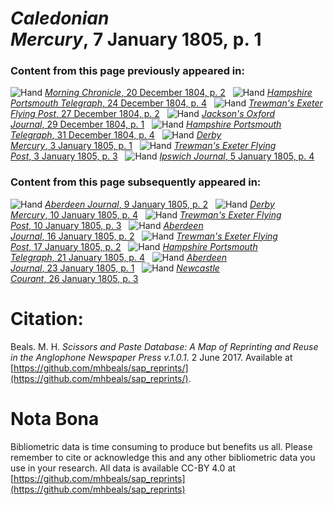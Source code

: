 # *Caledonian Mercury*, 7 January 1805, p. 1  
  
### Content from this page previously appeared in:  
![Hand](http://scissorsandpaste.net/wp-content/uploads/2017/06/smallhandpointer.png) [*Morning Chronicle*, 20 December 1804, p. 2](https://mhbeals.github.io/sap_html/Morning-Chronicle/Morning-Chronicle-20-December-1804-p-2)  
![Hand](http://scissorsandpaste.net/wp-content/uploads/2017/06/smallhandpointer.png) [*Hampshire Portsmouth Telegraph*, 24 December 1804, p. 4](https://mhbeals.github.io/sap_html/Hampshire-Portsmouth-Telegraph/Hampshire-Portsmouth-Telegraph-24-December-1804-p-4)  
![Hand](http://scissorsandpaste.net/wp-content/uploads/2017/06/smallhandpointer.png) [*Trewman's Exeter Flying Post*, 27 December 1804, p. 2](https://mhbeals.github.io/sap_html/Trewman's-Exeter-Flying-Post/Trewman's-Exeter-Flying-Post-27-December-1804-p-2)  
![Hand](http://scissorsandpaste.net/wp-content/uploads/2017/06/smallhandpointer.png) [*Jackson's Oxford Journal*, 29 December 1804, p. 1](https://mhbeals.github.io/sap_html/Jackson's-Oxford-Journal/Jackson's-Oxford-Journal-29-December-1804-p-1)  
![Hand](http://scissorsandpaste.net/wp-content/uploads/2017/06/smallhandpointer.png) [*Hampshire Portsmouth Telegraph*, 31 December 1804, p. 4](https://mhbeals.github.io/sap_html/Hampshire-Portsmouth-Telegraph/Hampshire-Portsmouth-Telegraph-31-December-1804-p-4)  
![Hand](http://scissorsandpaste.net/wp-content/uploads/2017/06/smallhandpointer.png) [*Derby Mercury*, 3 January 1805, p. 1](https://mhbeals.github.io/sap_html/Derby-Mercury/Derby-Mercury-3-January-1805-p-1)  
![Hand](http://scissorsandpaste.net/wp-content/uploads/2017/06/smallhandpointer.png) [*Trewman's Exeter Flying Post*, 3 January 1805, p. 3](https://mhbeals.github.io/sap_html/Trewman's-Exeter-Flying-Post/Trewman's-Exeter-Flying-Post-3-January-1805-p-3)  
![Hand](http://scissorsandpaste.net/wp-content/uploads/2017/06/smallhandpointer.png) [*Ipswich Journal*, 5 January 1805, p. 4](https://mhbeals.github.io/sap_html/Ipswich-Journal/Ipswich-Journal-5-January-1805-p-4)  
  
### Content from this page subsequently appeared in:  
![Hand](http://scissorsandpaste.net/wp-content/uploads/2017/06/smallhandpointer.png) [*Aberdeen Journal*, 9 January 1805, p. 2](https://mhbeals.github.io/sap_html/Aberdeen-Journal/Aberdeen-Journal-9-January-1805-p-2)  
![Hand](http://scissorsandpaste.net/wp-content/uploads/2017/06/smallhandpointer.png) [*Derby Mercury*, 10 January 1805, p. 4](https://mhbeals.github.io/sap_html/Derby-Mercury/Derby-Mercury-10-January-1805-p-4)  
![Hand](http://scissorsandpaste.net/wp-content/uploads/2017/06/smallhandpointer.png) [*Trewman's Exeter Flying Post*, 10 January 1805, p. 3](https://mhbeals.github.io/sap_html/Trewman's-Exeter-Flying-Post/Trewman's-Exeter-Flying-Post-10-January-1805-p-3)  
![Hand](http://scissorsandpaste.net/wp-content/uploads/2017/06/smallhandpointer.png) [*Aberdeen Journal*, 16 January 1805, p. 2](https://mhbeals.github.io/sap_html/Aberdeen-Journal/Aberdeen-Journal-16-January-1805-p-2)  
![Hand](http://scissorsandpaste.net/wp-content/uploads/2017/06/smallhandpointer.png) [*Trewman's Exeter Flying Post*, 17 January 1805, p. 2](https://mhbeals.github.io/sap_html/Trewman's-Exeter-Flying-Post/Trewman's-Exeter-Flying-Post-17-January-1805-p-2)  
![Hand](http://scissorsandpaste.net/wp-content/uploads/2017/06/smallhandpointer.png) [*Hampshire Portsmouth Telegraph*, 21 January 1805, p. 4](https://mhbeals.github.io/sap_html/Hampshire-Portsmouth-Telegraph/Hampshire-Portsmouth-Telegraph-21-January-1805-p-4)  
![Hand](http://scissorsandpaste.net/wp-content/uploads/2017/06/smallhandpointer.png) [*Aberdeen Journal*, 23 January 1805, p. 1](https://mhbeals.github.io/sap_html/Aberdeen-Journal/Aberdeen-Journal-23-January-1805-p-1)  
![Hand](http://scissorsandpaste.net/wp-content/uploads/2017/06/smallhandpointer.png) [*Newcastle Courant*, 26 January 1805, p. 3](https://mhbeals.github.io/sap_html/Newcastle-Courant/Newcastle-Courant-26-January-1805-p-3)  


# Citation: 

Beals. M. H. *Scissors and Paste Database: A Map of Reprinting and Reuse in the Anglophone Newspaper Press v.1.0.1.* 2 June 2017. Available at [https://github.com/mhbeals/sap_reprints/](https://github.com/mhbeals/sap_reprints/). 

# Nota Bona

Bibliometric data is time consuming to produce but benefits us all. Please remember to cite or acknowledge this and any other bibliometric data you use in your research. All data is available CC-BY 4.0 at [https://github.com/mhbeals/sap_reprints](https://github.com/mhbeals/sap_reprints)